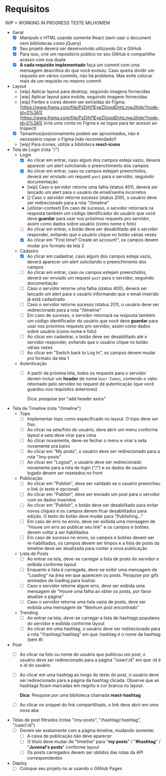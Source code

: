 # Requisitos

WIP = WORKING IN PROGRESS
TESTE MILHOMEM
- Geral
    - [x]  Manipule o HTML usando somente React (sem usar o document nem bibliotecas como jQuery)
    - [x]  Seu projeto deverá ser desenvolvido utilizando Git e GitHub
    - [x]  Para isso, crie um repositório público no seu GitHub e compartilhe acesso com sua dupla
    - [x]  **A cada requisito implementado** faça um commit com uma mensagem descritiva do que você evoluiu. Caso queira dividir um requisito em vários commits, não há problema. Mas evite colocar mais de um requisito no mesmo commit
- Layout
    - [wip]  Aplicar layout para desktop, seguindo imagens fornecidas
    - [wip]  Aplicar layout para mobile, seguindo imagens fornecidas
    - [wip]  Fontes e cores devem ser extraídas do Figma: [https://www.figma.com/file/PzDjhf1EyeZ0opdDnhLmwJ/linkr?node-id=0%3A1](https://www.figma.com/file/PzDjhf1EyeZ0opdDnhLmwJ/linkr?node-id=0%3A1) (crie uma conta no Figma e se logue para ter acesso ao Inspect)
    - [x]  Tamanhos/posicionamento podem ser aproximados, não é necessário copiar o Figma (não recomendado!)
    - [wip]  Para ícones, utilize a biblioteca **react-icons**
- Tela de Login (rota "/")
    - Login
        - [x]  Ao clicar em entrar, caso algum dos campos esteja vazio, deverá aparecer um alert solicitando o preenchimento dos campos
        - [x]  Ao clicar em entrar, caso os campos estejam preenchidos, deverá ser enviado um request `post` para o servidor, seguindo documentação
        - [wip]  Caso o servidor retorne uma falha (status 401), deverá ser lançado um alert para o usuário de email/senha incorretos
        - []  Caso o servidor retorne sucesso (status 200), o usuário deve ser redirecionado para a rota "/timeline"
        - [utilizar-context]  Em caso de sucesso, o servidor retornará na resposta também um código identificador do usuário que você deve **guardar** para usar nos próximos requests pro servidor, assim como dados sobre usuário (como nome e foto)
        - [ ]  Ao clicar em entrar, o botão deve ser desabilitado até o servidor responder, evitando que o usuário clique no botão várias vezes
        - [X]  Ao clicar em "First time? Create an account!", os campos devem mudar pro formato da tela 2
    - Cadastro
        - [x]  Ao clicar em cadastrar, caso algum dos campos esteja vazio, deverá aparecer um alert solicitando o preenchimento dos campos
        - [ ]  Ao clicar em entrar, caso os campos estejam preenchidos, deverá ser enviado um request `post` para o servidor, seguindo documentação
        - [ ]  Caso o servidor retorne uma falha (status 400), deverá ser lançado um alert para o usuário informando que o email inserido já está cadastrado
        - [ ]  Caso o servidor retorne sucesso (status 201), o usuário deve ser redirecionado para a rota "/timeline"
        - [ ]  Em caso de sucesso, o servidor retornará na resposta também um código identificador do usuário que você deve **guardar** para usar nos próximos requests pro servidor, assim como dados sobre usuário (como nome e foto)
        - [ ]  Ao clicar em cadastrar, o botão deve ser desabilitado até o servidor responder, evitando que o usuário clique no botão várias vezes
        - [ ]  Ao clicar em "Switch back to Log In", os campos devem mudar pro formato da tela 1
    - Autenticação
        - [ ]  A partir da próxima tela, todos os requests para o servidor devem incluir um **header** de nome `User-Token`, contendo o valor retornado pelo servidor no request de autenticação (que você guardou nos requisitos anteriores)

            Dica: pesquise por "add header axios" 

- Tela de Timeline (rota "/timeline")
    - Topo
        - [ ]  Implementar topo como especificado no layout. O topo deve ser fixo.
        - [ ]  Ao clicar na seta/foto do usuário, deve abrir um menu conforme layout e seta deve virar para cima
        - [ ]  Ao clicar novamente, deve-se fechar o menu e virar a seta novamente pra baixo
        - [ ]  Ao clicar em "My posts", o usuário deve ser redirecionado para a rota "/my-posts"
        - [ ]  Ao clicar em "Logout", o usuário deve ser redirecionado novamente para a rota de login ("/") e os dados de usuário logado devem ser resetados no front
    - Publicação
        - [ ]  Ao clicar em "Publish", deve ser validado se o usuário preencheu o link (o texto é opcional)
        - [ ]  Ao clicar em "Publish", deve ser enviado um post para o servidor com os dados inseridos
        - [ ]  Ao clicar em "Publish", o botão deve ser desabilitado para evitar novos cliques e os campos devem ficar desabilitados para edição. O texto do botão deve mudar para "Publishing..."
        - [ ]  Em caso de erro no envio, deve ser exibida uma mensagem de "Houve um erro ao publicar seu link" e os campos e botões devem voltar a ser habilitados
        - [ ]  Em caso de sucesso no envio, os campos e botões devem ser re-habilitados, os campos devem ser limpos e a lista de posts da timeline deve ser atualizada para conter a nova publicação
    - Lista de Posts
        - [ ]  Ao entrar na tela, deve-se carregar a lista de posts do servidor e exibida conforme layout
        - [ ]  Enquanto a lista é carregada, deve-se exibir uma mensagem de "Loading" na área em que aparecem os posts. Pesquise por gifs animados de loading para ilustrar.
        - [ ]  Caso o servidor retorne algum erro, deve ser exibida uma mensagem de "Houve uma falha ao obter os posts, por favor atualize a página"
        - [ ]  Caso o servidor retorne uma lista vazia de posts, deve ser exibida uma mensagem de "Nenhum post encontrado"
    - Trending
        - [ ]  Ao entrar na tela, deve-se carregar a lista de hashtags populares do servidor e exibida conforme layout
        - [ ]  Ao clicar em uma hashtag, o usuário deve ser redirecionado para a rota "/hashtag/:hashtag" em que :hashtag é o nome da hashtag (sem #)
- Post
    - [ ]  Ao clicar na foto ou nome do usuário que publicou um post, o usuário deve ser redirecionado para a página "/user/:id" em que :id é o id do usuário
    - [ ]  Ao clicar em uma hashtag ao longo do texto do post, o usuário deve ser redirecionado para a página da hashtag clicada. Observe que as hashtags ficam marcadas em negrito e cor branca no layout.

        **Dica**: Pesquise por uma biblioteca chamada **react-hashtag**

    - [ ]  Ao clicar no snippet do link compartilhado, o link deve abrir em uma nova aba
- Telas de post filtrados (rotas "/my-posts", "/hashtag/:hashtag", "/user/:id")
    - [ ]  Devem ser exatamente com a página timeline, mudando somente:
        - [ ]  A caixa de publicação não deve aparecer
        - [ ]  O título deve mudar de "timeline" para "**my posts**" / "**#hashtag**" / "**Juvenal's posts**" conforme layout
        - [ ]  Os posts carregados devem ser obtidos das rotas da API correspondentes

- Deploy
    - [ ]  Coloque seu projeto no ar usando o GitHub Pages
